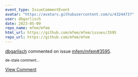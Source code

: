 ```yaml
---
event_type: IssueCommentEvent
avatar: "https://avatars.githubusercontent.com/u/4324473?"
user: dbgarlisch
date: 2023-05-09
repo_name: mfem/mfem
html_url: https://github.com/mfem/mfem/issues/3595
repo_url: https://github.com/mfem/mfem
---
```


<a href='https://github.com/dbgarlisch' target='_blank'>dbgarlisch</a> commented on issue <a href='https://github.com/mfem/mfem/issues/3595' target='_blank'>mfem/mfem#3595</a>.

<small>de-stale comment...</small>

<a href='https://github.com/mfem/mfem/issues/3595' target='_blank'>View Comment</a>
